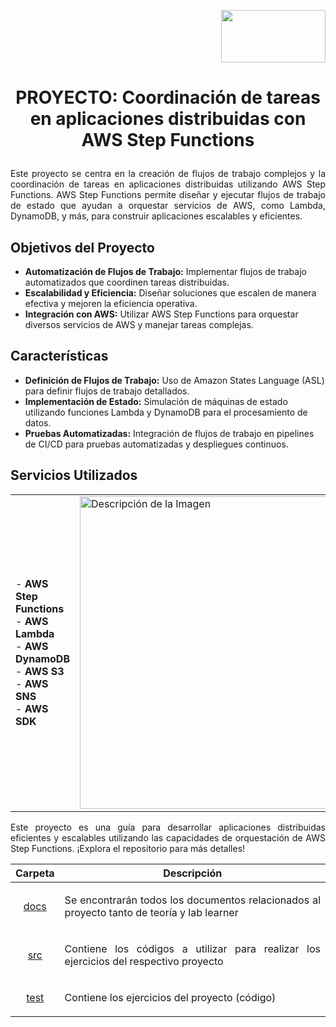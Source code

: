 <p align="right">
  <img src="https://github.com/Marlith08/AWS_Project_Template/assets/150297300/387f6cab-83d1-4de9-ba74-52d8b0841334" width=167" height="84">
</p>

 # <p align="center">PROYECTO: Coordinación de tareas en aplicaciones distribuidas con AWS Step Functions</p>

<p align="justify">Este proyecto se centra en la creación de flujos de trabajo complejos y la coordinación de tareas en aplicaciones distribuidas utilizando AWS Step Functions. AWS Step Functions permite diseñar y ejecutar flujos de trabajo de estado que ayudan a orquestar servicios de AWS, como Lambda, DynamoDB, y más, para construir aplicaciones escalables y eficientes. </p>

## Objetivos del Proyecto

- **Automatización de Flujos de Trabajo:** Implementar flujos de trabajo automatizados que coordinen tareas distribuidas.
- **Escalabilidad y Eficiencia:** Diseñar soluciones que escalen de manera efectiva y mejoren la eficiencia operativa.
- **Integración con AWS:** Utilizar AWS Step Functions para orquestar diversos servicios de AWS y manejar tareas complejas.

## Características

- **Definición de Flujos de Trabajo:** Uso de Amazon States Language (ASL) para definir flujos de trabajo detallados.
- **Implementación de Estado:** Simulación de máquinas de estado utilizando funciones Lambda y DynamoDB para el procesamiento de datos.
- **Pruebas Automatizadas:** Integración de flujos de trabajo en pipelines de CI/CD para pruebas automatizadas y despliegues continuos.



## Servicios Utilizados       
<div align="center">

|                                                                                        |                                                    |
|---------------------------------------------------------------------------------------------------------|--------------------------------------------------------------|
| - **AWS Step Functions**<br> - **AWS Lambda**<br> - **AWS DynamoDB**<br> - **AWS S3**<br> - **AWS SNS**<br> - **AWS SDK** | <img src="https://github.com/Marlith08/AWS_Project_Template/assets/150297300/316901c9-05fb-467e-bb13-34ed63bbf6ce" alt="Descripción de la Imagen" width="500"/> |

</div>
<p align="justify">
Este proyecto es una guía para desarrollar aplicaciones distribuidas eficientes y escalables utilizando las capacidades de orquestación de AWS Step Functions. ¡Explora el repositorio para más detalles! </p>

| Carpeta  | Descripción  |
| :------------: | :------------: |
| <a href="https://github.com/Marlith08/AWS_Project_Template/tree/main/DOCS">docs</a>  | <p align="justify"> Se encontrarán todos los documentos relacionados al proyecto tanto de teoría y lab learner</p>  |
| <a href="https://github.com/Marlith08/AWS_Project_Template/tree/main/src">src</a>  | <p align="justify"> Contiene los códigos a utilizar para realizar los ejercicios del respectivo proyecto</p>  |
| <a href="test">test</a>  | <p align="justify"> Contiene los ejercicios del proyecto (código)</p>  |

